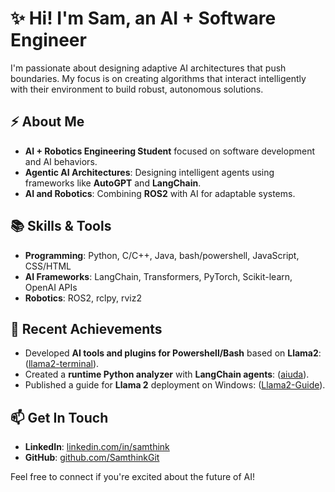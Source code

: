 # ✨ Hi! I'm Sam, an AI + Software Engineer

I'm passionate about designing adaptive AI architectures that push boundaries. My focus is on creating algorithms that interact intelligently with their environment to build robust, autonomous solutions.

## ⚡ About Me

- **AI + Robotics Engineering Student** focused on software development and AI behaviors.
- **Agentic AI Architectures**: Designing intelligent agents using frameworks like **AutoGPT** and **LangChain**.
- **AI and Robotics**: Combining **ROS2** with AI for adaptable systems.

## 📚 Skills & Tools
- **Programming**: Python, C/C++, Java, bash/powershell, JavaScript, CSS/HTML
- **AI Frameworks**: LangChain, Transformers, PyTorch, Scikit-learn, OpenAI APIs
- **Robotics**: ROS2, rclpy, rviz2

## 🌟 Recent Achievements
- Developed **AI tools and plugins for Powershell/Bash** based on **Llama2**: ([llama2-terminal](https://github.com/SamthinkGit/llama2-terminal)).
- Created a **runtime Python analyzer** with **LangChain agents**: ([aiuda](https://github.com/SamthinkGit/aiuda)).
- Published a guide for **Llama 2** deployment on Windows: ([Llama2-Guide](https://github.com/SamthinkGit/llama2-for-windows)).

## 📫 Get In Touch
- **LinkedIn**: [linkedin.com/in/samthink](https://www.linkedin.com/in/samthink/)
- **GitHub**: [github.com/SamthinkGit](https://github.com/SamthinkGit)

Feel free to connect if you're excited about the future of AI!
